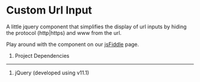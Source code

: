 Custom Url Input
================


A little jquery component that simplifies the display of url inputs by hiding the protocol (http|https) and www from the url.

Play around with the component on our [jsFiddle](https://jsfiddle.net/luket28/ufeahnwk/3/) page.



1) Project Dependencies
--------------------------------------

1. jQuery (developed using v11.1)
